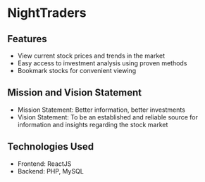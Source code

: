 # NightTraders

## Features

- View current stock prices and trends in the market
- Easy access to investment analysis using proven methods
- Bookmark stocks for convenient viewing

## Mission and Vision Statement

- Mission Statement:
  Better information, better investments
- Vision Statement:
  To be an established and reliable source for information and insights regarding the stock market

## Technologies Used

- Frontend:
  ReactJS
- Backend:
  PHP, MySQL 
